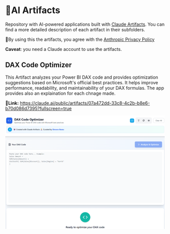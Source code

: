 # 🤖AI Artifacts
Repository with AI-powered applications built with [Claude Artifacts](https://www.anthropic.com/news/build-artifacts).
You can find a more detailed description of each artifact in their subfolders.

🧾By using this the artifacts, you agree with the [Anthropic Privacy Policy](https://www.anthropic.com/legal/privacy)

**Caveat**: you need a Claude account to use the artifacts.

## DAX Code Optimizer

This Artifact analyzes your Power BI DAX code and provides optimization suggestions based on Microsoft's official best practices. It helps improve performance, readability, and maintainability of your DAX formulas.
The app provides also an explaination for each chnage made.

**🔗Link:** https://claude.ai/public/artifacts/07a472dd-33c8-4c2b-b8e6-b70d086d7395?fullscreen=true

![DAX Code Optimizer - Homepage](dax-code-optimizer/images/dax_code_optimizer.png)


